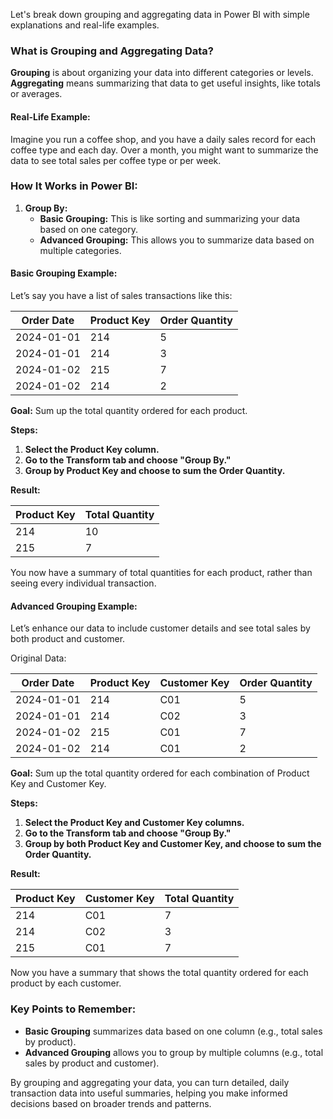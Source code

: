 Let's break down grouping and aggregating data in Power BI with simple explanations and real-life examples.

### **What is Grouping and Aggregating Data?**

**Grouping** is about organizing your data into different categories or levels. **Aggregating** means summarizing that data to get useful insights, like totals or averages.

#### **Real-Life Example:**

Imagine you run a coffee shop, and you have a daily sales record for each coffee type and each day. Over a month, you might want to summarize the data to see total sales per coffee type or per week.

### **How It Works in Power BI:**

1. **Group By:**
   - **Basic Grouping:** This is like sorting and summarizing your data based on one category.
   - **Advanced Grouping:** This allows you to summarize data based on multiple categories.

#### **Basic Grouping Example:**

Let’s say you have a list of sales transactions like this:

| Order Date | Product Key | Order Quantity |
|------------|-------------|----------------|
| 2024-01-01 | 214         | 5              |
| 2024-01-01 | 214         | 3              |
| 2024-01-02 | 215         | 7              |
| 2024-01-02 | 214         | 2              |

**Goal:** Sum up the total quantity ordered for each product.

**Steps:**
1. **Select the Product Key column.**
2. **Go to the Transform tab and choose "Group By."**
3. **Group by Product Key and choose to sum the Order Quantity.**

**Result:**

| Product Key | Total Quantity |
|-------------|----------------|
| 214         | 10             |
| 215         | 7              |

You now have a summary of total quantities for each product, rather than seeing every individual transaction.

#### **Advanced Grouping Example:**

Let’s enhance our data to include customer details and see total sales by both product and customer.

Original Data:

| Order Date | Product Key | Customer Key | Order Quantity |
|------------|-------------|--------------|----------------|
| 2024-01-01 | 214         | C01          | 5              |
| 2024-01-01 | 214         | C02          | 3              |
| 2024-01-02 | 215         | C01          | 7              |
| 2024-01-02 | 214         | C01          | 2              |

**Goal:** Sum up the total quantity ordered for each combination of Product Key and Customer Key.

**Steps:**
1. **Select the Product Key and Customer Key columns.**
2. **Go to the Transform tab and choose "Group By."**
3. **Group by both Product Key and Customer Key, and choose to sum the Order Quantity.**

**Result:**

| Product Key | Customer Key | Total Quantity |
|-------------|--------------|----------------|
| 214         | C01          | 7              |
| 214         | C02          | 3              |
| 215         | C01          | 7              |

Now you have a summary that shows the total quantity ordered for each product by each customer.

### **Key Points to Remember:**

- **Basic Grouping** summarizes data based on one column (e.g., total sales by product).
- **Advanced Grouping** allows you to group by multiple columns (e.g., total sales by product and customer).

By grouping and aggregating your data, you can turn detailed, daily transaction data into useful summaries, helping you make informed decisions based on broader trends and patterns.
